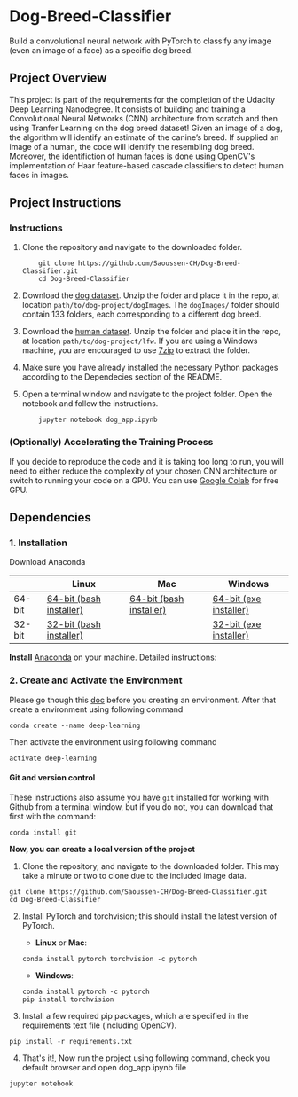 # Dog-Breed-Classifier
Build a convolutional neural network with PyTorch to classify any image (even an image of a face) as a specific dog breed.

## Project Overview

This project is part of the requirements for the completion of the Udacity Deep Learning Nanodegree. It consists of building and training a Convolutional Neural Networks (CNN) architecture from scratch and then using Tranfer Learning on the dog breed dataset! Given an image of a dog, the algorithm will identify an estimate of the canine’s breed.  If supplied an image of a human, the code will identify the resembling dog breed. Moreover, the identifiction of human faces is done using OpenCV's implementation of Haar feature-based cascade classifiers to detect human faces in images. 


## Project Instructions

### Instructions

1. Clone the repository and navigate to the downloaded folder.
	
	```	
		git clone https://github.com/Saoussen-CH/Dog-Breed-Classifier.git
		cd Dog-Breed-Classifier
	```
3. Download the [dog dataset](https://s3-us-west-1.amazonaws.com/udacity-aind/dog-project/dogImages.zip).  Unzip the folder and place it in the repo, at location `path/to/dog-project/dogImages`.  The `dogImages/` folder should contain 133 folders, each corresponding to a different dog breed.
4. Download the [human dataset](http://vis-www.cs.umass.edu/lfw/lfw.tgz).  Unzip the folder and place it in the repo, at location `path/to/dog-project/lfw`.  If you are using a Windows machine, you are encouraged to use [7zip](http://www.7-zip.org/) to extract the folder. 
5. Make sure you have already installed the necessary Python packages according to the Dependecies section of the README.
6. Open a terminal window and navigate to the project folder. Open the notebook and follow the instructions.
	
	```
		jupyter notebook dog_app.ipynb
	```

### (Optionally) Accelerating the Training Process 

If you decide to reproduce the code and it is taking too long to run, you will need to either reduce the complexity of your chosen CNN architecture or switch to running your code on a GPU. You can use [Google Colab](https://colab.research.google.com/) for free GPU.

## Dependencies

### 1. Installation

Download Anaconda

|        | Linux | Mac | Windows | 
|--------|-------|-----|---------|
| 64-bit | [64-bit (bash installer)][lin64] | [64-bit (bash installer)][mac64] | [64-bit (exe installer)][win64]
| 32-bit | [32-bit (bash installer)][lin32] |  | [32-bit (exe installer)][win32]

[win64]: https://repo.anaconda.com/archive/Anaconda3-2018.12-Windows-x86_64.exe
[win32]: https://repo.anaconda.com/archive/Anaconda3-2018.12-Windows-x86.exe
[mac64]: https://repo.anaconda.com/archive/Anaconda3-2018.12-MacOSX-x86_64.sh
[lin64]: https://repo.anaconda.com/archive/Anaconda3-2018.12-Linux-x86_64.sh
[lin32]: https://repo.anaconda.com/archive/Anaconda3-2018.12-Linux-x86.sh

**Install** [Anaconda](https://docs.anaconda.com/anaconda/install/) on your machine. Detailed instructions:

### 2. Create and Activate the Environment

Please go though this [doc](https://conda.io/projects/conda/en/latest/user-guide/tasks/manage-environments.html) before you creating an environment.
After that create a environment using following command

```
conda create --name deep-learning
```

Then activate the environment using following command

```
activate deep-learning
```

#### Git and version control
These instructions also assume you have `git` installed for working with Github from a terminal window, but if you do not, you can download that first with the command:
```
conda install git
```

**Now, you can create a local version of the project**

1. Clone the repository, and navigate to the downloaded folder. This may take a minute or two to clone due to the included image data.
```
git clone https://github.com/Saoussen-CH/Dog-Breed-Classifier.git
cd Dog-Breed-Classifier
```

2. Install PyTorch and torchvision; this should install the latest version of PyTorch.
	
	- __Linux__ or __Mac__: 
	```
	conda install pytorch torchvision -c pytorch 
	```
	- __Windows__: 
	```
	conda install pytorch -c pytorch
	pip install torchvision
	```

3. Install a few required pip packages, which are specified in the requirements text file (including OpenCV).
```
pip install -r requirements.txt
```

4. That's it!, Now run the project using following command, check you default browser and open dog_app.ipynb file

```
jupyter notebook
```

